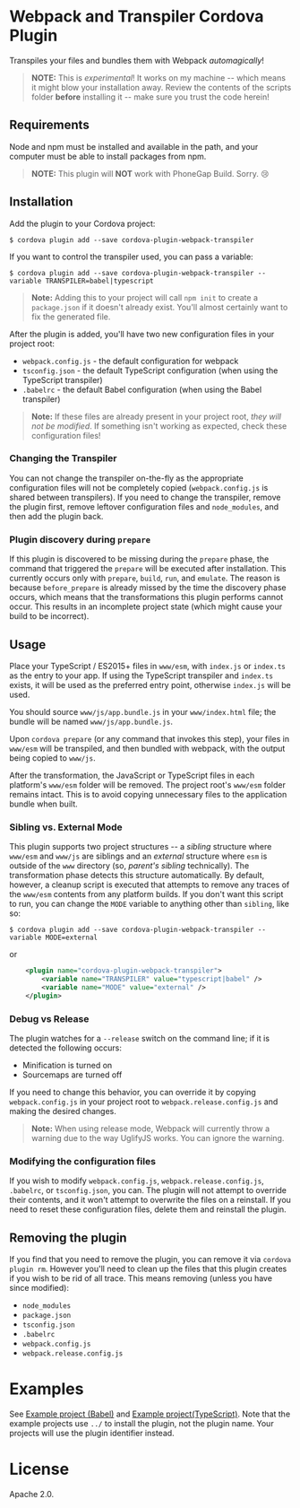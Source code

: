# Webpack and Transpiler Cordova Plugin

Transpiles your files and bundles them with Webpack _automagically_!

> **NOTE:** This is _experimental_! It works on my machine -- which means it might blow your installation away. Review the contents of the scripts folder **before** installing it -- make sure you trust the code herein!

## Requirements

Node and npm must be installed and available in the path, and your computer must be able to install packages from npm.

> **NOTE:** This plugin will **NOT** work with PhoneGap Build. Sorry. :cry:

## Installation

Add the plugin to your Cordova project:

```
$ cordova plugin add --save cordova-plugin-webpack-transpiler
```

If you want to control the transpiler used, you can pass a variable:

```
$ cordova plugin add --save cordova-plugin-webpack-transpiler --variable TRANSPILER=babel|typescript
```

> **Note:** Adding this to your project will call `npm init` to create a `package.json` if it doesn't already exist. You'll almost certainly want to fix the generated file.

After the plugin is added, you'll have two new configuration files in your project root:

* `webpack.config.js` - the default configuration for webpack
* `tsconfig.json` - the default TypeScript configuration (when using the TypeScript transpiler)
* `.babelrc` - the default Babel configuration (when using the Babel transpiler)

> **Note:** If these files are already present in your project root, _they will not be modified_. If something isn't working as expected, check these configuration files!

### Changing the Transpiler

You can not change the transpiler on-the-fly as the appropriate configuration files will not be completely copied (`webpack.config.js` is shared between transpilers). If you need to change the transpiler, remove the plugin first, remove leftover configuration files and `node_modules`, and then add the plugin back.

### Plugin discovery during `prepare`

If this plugin is discovered to be missing during the `prepare` phase, the command that triggered the `prepare` will be executed after installation. This currently occurs only with `prepare`, `build`, `run`, and `emulate`. The reason is because `before_prepare` is already missed by the time the discovery phase occurs, which means that the transformations this plugin performs cannot occur. This results in an incomplete project state (which might cause your build to be incorrect).

## Usage

Place your TypeScript / ES2015+ files in `www/esm`, with `index.js` or `index.ts` as the entry to your app. If using the TypeScript transpiler and `index.ts` exists, it will be used as the preferred entry point, otherwise `index.js` will be used.

You should source `www/js/app.bundle.js` in your `www/index.html` file; the bundle will be named `www/js/app.bundle.js`.

Upon `cordova prepare` (or any command that invokes this step), your files in `www/esm` will be transpiled, and then bundled with webpack, with the output being copied to `www/js`.

After the transformation, the JavaScript or TypeScript files in each platform's `www/esm` folder will be removed. The project root's `www/esm` folder remains intact. This is to avoid copying unnecessary files to the application bundle when built.

### Sibling vs. External Mode

This plugin supports two project structures -- a _sibling_ structure where `www/esm` and `www/js` are siblings and an _external_ structure where `esm` is outside of the `www` directory (so, _parent's sibling_ technically). The transformation phase detects this structure automatically. By default, however, a cleanup script is executed that attempts to remove any traces of the `www/esm` contents from any platform builds. If you don't want this script to run, you can change the `MODE` variable to anything other than `sibling`, like so:

```
$ cordova plugin add --save cordova-plugin-webpack-transpiler --variable MODE=external
```

or

```xml
    <plugin name="cordova-plugin-webpack-transpiler">
        <variable name="TRANSPILER" value="typescript|babel" />
        <variable name="MODE" value="external" />
    </plugin>
```

### Debug vs Release

The plugin watches for a `--release` switch on the command line; if it is detected the following occurs:

* Minification is turned on
* Sourcemaps are turned off

If you need to change this behavior, you can override it by copying `webpack.config.js` in your project root to `webpack.release.config.js` and making the desired changes.

> **Note:** When using release mode, Webpack will currently throw a warning due to the way UglifyJS works. You can ignore the warning.

### Modifying the configuration files

If you wish to modify `webpack.config.js`, `webpack.release.config.js`, `.babelrc`, or `tsconfig.json`, you can. The plugin will not attempt to override their contents, and it won't attempt to overwrite the files on a reinstall. If you need to reset these configuration files, delete them and reinstall the plugin.

## Removing the plugin

If you find that you need to remove the plugin, you can remove it via `cordova plugin rm`. However you'll need to clean up the files that this plugin creates if you wish to be rid of all trace. This means removing (unless you have since modified):

* `node_modules`
* `package.json`
* `tsconfig.json`
* `.babelrc`
* `webpack.config.js`
* `webpack.release.config.js`

# Examples

See [Example project (Babel)](./example-babel) and [Example project(TypeScript)](./example-ts). Note that the example projects use `../` to install the plugin, not the plugin name. Your projects will use the plugin identifier instead.

# License

Apache 2.0.
